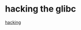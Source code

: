 # hacking the glibc

[hacking](https://stackoverflow.com/questions/10412684/how-to-compile-my-own-glibc-c-standard-library-from-source-and-use-it)

